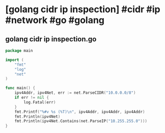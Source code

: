 # [golang cidr ip inspection] #cidr #ip #network #go #golang

## golang cidr ip inspection.go

```go
package main

import (
	"fmt"
	"log"
	"net"
)

func main() {
	ipv4Addr, ipv4Net, err := net.ParseCIDR("10.0.0.0/8")
	if err != nil {
		log.Fatal(err)
	}
	fmt.Printf("%#v %s (%T)\n", ipv4Addr, ipv4Addr, ipv4Addr)
	fmt.Println(ipv4Net)
	fmt.Println(ipv4Net.Contains(net.ParseIP("10.255.255.0")))
}

```

